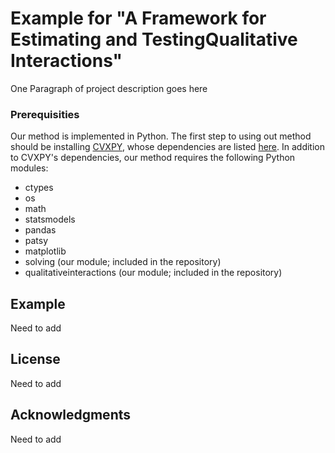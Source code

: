 # Example for "A Framework for Estimating and TestingQualitative Interactions"

One Paragraph of project description goes here

### Prerequisities
Our method is implemented in Python. The first step to using out method should be installing [CVXPY](http://www.cvxpy.org/en/latest/install/), whose dependencies are listed [here](http://www.cvxpy.org/en/latest/install/#install-from-source). In addition to CVXPY's dependencies, our method requires the following Python modules:

* ctypes
* os 
* math
* statsmodels
* pandas
* patsy
* matplotlib
* solving (our module; included in the repository)
* qualitativeinteractions (our module; included in the repository)

## Example
Need to add

## License
Need to add

## Acknowledgments
Need to add
